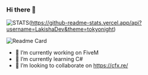 ### Hi there 👋

![STATS](https://github-readme-stats.vercel.app/api/top-langs/?username=LakishaDev&layout=compact&theme=cobalt)(https://github-readme-stats.vercel.app/api?username=LakishaDev&theme=tokyonight)

![Readme Card](https://github-readme-stats.vercel.app/api/pin/?username=LakishaDev&repo=LakijevaRakijica&theme=tokyonight)
- 🔭 I’m currently working on FiveM
- 🌱 I’m currently learning C#
- 👯 I’m looking to collaborate on https://cfx.re/
